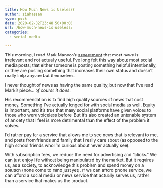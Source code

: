 ```yaml
---
title: How Much News is Useless?
author: ziahassan
type: post
date: 2020-02-02T23:48:50+00:00
url: /how-much-news-is-useless/
categories:
  - social media

---
```

This morning, I read Mark Manson’s [assessment][1] that most news is irrelevant and not actually useful. I’ve long felt this way about most social media posts; that either someone is posting something helpful intentionally, or they are posting something that increases their own status and doesn’t really help anyone but themselves.

I never thought of news as having the same quality, but now that I’ve read Mark’s piece… _of course it does._

His recommendation is to find high quality sources of news that cost money. Something I’ve actually longed for with social media as well. Equity is important, and it’s true that many social platforms have given voices to those who were voiceless before. But it’s also created an untenable system of anxiety that I feel is more detrimental than the effect of the problem it solves.

I’d rather pay for a service that allows me to see news that is relevant to me, and posts from friends and family that I really care about (as opposed to the high school friends who I’m curious about never actually see).

With subscription fees, we reduce the need for advertising and “clicks.” We can just enjoy life without being manipulated by the market. But it requires us, as a society, to acknowledge this problem and spend money on a solution (none come to mind just yet). If we can afford phone service, we can afford a social media or news service that actually serves us, rather than a service that makes us the product.

 [1]: https://markmanson.net/why-you-should-quit-the-news